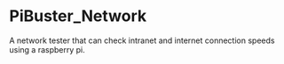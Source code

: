 # PiBuster_Network
A network tester that can check intranet and internet connection speeds using a raspberry pi.
